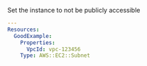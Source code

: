 
Set the instance to not be publicly accessible

```yaml
---
Resources:
  GoodExample:
    Properties:
      VpcId: vpc-123456
    Type: AWS::EC2::Subnet

```


